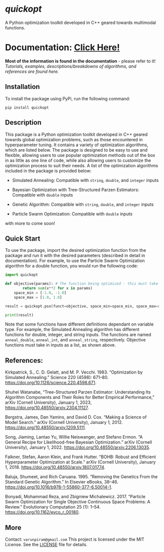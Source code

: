 # _quickopt_
A Python optimization toolkit developed in C++ geared towards multimodal functions.

# Documentation: [Click Here!](https://google.com)
**Most of the information is found in the documentation** - please refer to it! _Tutorials, examples, descriptions/breakdowns of algorithms, and references are found here._

## Installation
To install the package using PyPi, run the following command:
```
pip install quickopt
```

## Description
This package is a Python optimization toolkit developed in C++ geared towards global optimization problems, such as those encountered in hyperparameter tuning. It contains a variety of optimization algorithms, which are listed below. The package is designed to be easy to use and flexible, allowing users to use popular optimization methods out of the box in as little as one line of code, while also allowing users to customize the optimization process to suit their needs. A list of the optimization algorithms included in the package is provided below:

- Simulated Annealing: Compatible with `string`, `double`, and `integer` inputs

- Bayesian Optimization with Tree-Structured Parzen Estimators: Compatible with `double` inputs

- Genetic Algorithm: Compatible with `string`, `double`, and `integer` inputs

- Particle Swarm Optimization: Compatible with `double` inputs

with more to come soon!

## Quick Start
To use the package, import the desired optimization function from the package and run it with the desired parameters (described in detail in documentation). For example, to use the Particle Swarm Optimization algorithm for a double function, you would run the following code:

```python
import quickopt

def objective(params): # The function being optimized - this must take inputs as a list
        return sum(x**2 for x in params)
    space_min = [-1.0, -1.0]
    space_max = [1.0, 1.0]

result = quickopt.pso(funct=objective, space_min=space_min, space_max=space_max, iterations=10) # The optimization is run here

print(result)
```

Note that some functions have different definitions dependant on variable type. For example, the Simulated Annealing algorithm has different functions for double, integer, and string inputs. The functions are named `anneal_double`, `anneal_int`, and `anneal_string`, respectively. Objective functions must take in inputs as a list, as shown above.

## References:

Kirkpatrick, S., C. D. Gelatt, and M. P. Vecchi. 1983. “Optimization by Simulated Annealing.” Science 220 (4598): 671–80. https://doi.org/10.1126/science.220.4598.671.

Shuhei Watanabe, “Tree-Structured Parzen Estimator: Understanding Its Algorithm Components and Their Roles for Better Empirical Performance,” arXiv (Cornell University), January 1, 2023, https://doi.org/10.48550/arxiv.2304.11127.

Bergstra, James, Dan Yamins, and David D. Cox. “Making a Science of Model Search.” arXiv (Cornell University), January 1, 2012. https://doi.org/10.48550/arxiv.1209.5111.

Song, Jiaming, Lantao Yu, Willie Neiswanger, and Stefano Ermon. “A General Recipe for Likelihood-free Bayesian Optimization.” arXiv (Cornell University), January 1, 2022. https://doi.org/10.48550/arxiv.2206.13035.

Falkner, Stefan, Aaron Klein, and Frank Hutter. “BOHB: Robust and Efficient Hyperparameter Optimization at Scale.” arXiv (Cornell University), January 1, 2018. https://doi.org/10.48550/arxiv.1807.01774.

Baluja, Shumeet, and Rich Caruana. 1995. “Removing the Genetics From the Standard Genetic Algorithm.” In Elsevier eBooks, 38–46. https://doi.org/10.1016/b978-1-55860-377-6.50014-1.

Bonyadi, Mohammad Reza, and Zbigniew Michalewicz. 2017. “Particle Swarm Optimization for Single Objective Continuous Space Problems: A Review.” Evolutionary Computation 25 (1): 1–54. https://doi.org/10.1162/evco_r_00180.

## More
Contact: `varunpiram@gmail.com`
This project is licensed under the MIT License. See the [LICENSE](./LICENSE) file for details.
